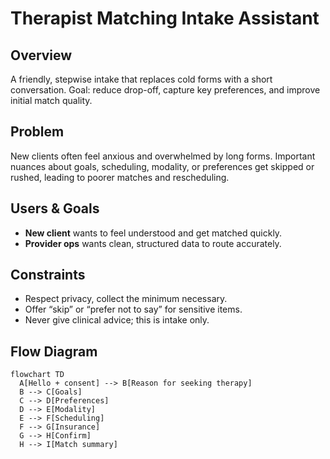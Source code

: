 # Therapist Matching Intake Assistant

## Overview
A friendly, stepwise intake that replaces cold forms with a short conversation. Goal: reduce drop-off, capture key preferences, and improve initial match quality.

## Problem
New clients often feel anxious and overwhelmed by long forms. Important nuances about goals, scheduling, modality, or preferences get skipped or rushed, leading to poorer matches and rescheduling.

## Users & Goals
- **New client** wants to feel understood and get matched quickly.
- **Provider ops** wants clean, structured data to route accurately.

## Constraints
- Respect privacy, collect the minimum necessary.
- Offer “skip” or “prefer not to say” for sensitive items.
- Never give clinical advice; this is intake only.

## Flow Diagram
```mermaid
flowchart TD
  A[Hello + consent] --> B[Reason for seeking therapy]
  B --> C[Goals]
  C --> D[Preferences]
  D --> E[Modality]
  E --> F[Scheduling]
  F --> G[Insurance]
  G --> H[Confirm]
  H --> I[Match summary]
```
